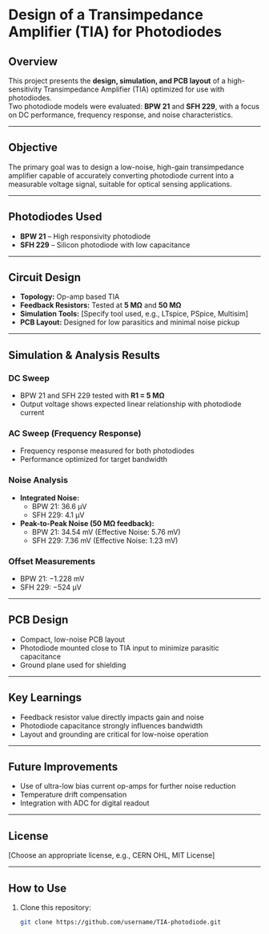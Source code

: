 # Design of a Transimpedance Amplifier (TIA) for Photodiodes

## Overview
This project presents the **design, simulation, and PCB layout** of a high-sensitivity Transimpedance Amplifier (TIA) optimized for use with photodiodes.  
Two photodiode models were evaluated: **BPW 21** and **SFH 229**, with a focus on DC performance, frequency response, and noise characteristics.

---

## Objective
The primary goal was to design a low-noise, high-gain transimpedance amplifier capable of accurately converting photodiode current into a measurable voltage signal, suitable for optical sensing applications.

---

## Photodiodes Used
- **BPW 21** – High responsivity photodiode
- **SFH 229** – Silicon photodiode with low capacitance

---

## Circuit Design
- **Topology:** Op-amp based TIA
- **Feedback Resistors:** Tested at **5 MΩ** and **50 MΩ**
- **Simulation Tools:** [Specify tool used, e.g., LTspice, PSpice, Multisim]
- **PCB Layout:** Designed for low parasitics and minimal noise pickup

---

## Simulation & Analysis Results

### DC Sweep
- BPW 21 and SFH 229 tested with **R1 = 5 MΩ**
- Output voltage shows expected linear relationship with photodiode current

### AC Sweep (Frequency Response)
- Frequency response measured for both photodiodes
- Performance optimized for target bandwidth

### Noise Analysis
- **Integrated Noise:**
  - BPW 21: 36.6 µV
  - SFH 229: 4.1 µV
- **Peak-to-Peak Noise (50 MΩ feedback):**
  - BPW 21: 34.54 mV (Effective Noise: 5.76 mV)
  - SFH 229: 7.36 mV (Effective Noise: 1.23 mV)

### Offset Measurements
- BPW 21: −1.228 mV
- SFH 229: −524 µV

---

## PCB Design
- Compact, low-noise PCB layout
- Photodiode mounted close to TIA input to minimize parasitic capacitance
- Ground plane used for shielding

---

## Key Learnings
- Feedback resistor value directly impacts gain and noise
- Photodiode capacitance strongly influences bandwidth
- Layout and grounding are critical for low-noise operation

---

## Future Improvements
- Use of ultra-low bias current op-amps for further noise reduction
- Temperature drift compensation
- Integration with ADC for digital readout

---

## License
[Choose an appropriate license, e.g., CERN OHL, MIT License]

---

## How to Use
1. Clone this repository:
   ```bash
   git clone https://github.com/username/TIA-photodiode.git
